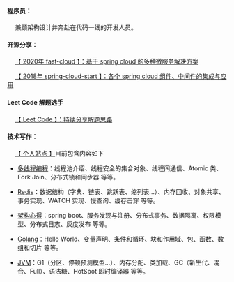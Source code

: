 #### 程序员：

&emsp; 兼顾架构设计并奔赴在代码一线的开发人员。

#### 开源分享：

&emsp; [【 2020年 fast-cloud 】：基于 spring cloud 的多种微服务解决方案](https://github.com/huaPeiLiang/fast-cloud)

&emsp; [【 2018年 spring-cloud-start 】：各个 spring cloud 组件、中间件的集成与应用](https://github.com/huaPeiLiang/spring-cloud-start)

#### Leet Code 解题选手

&emsp; [【 Leet Code 】：持续分享解题思路](https://leetcode-cn.com/u/martin-hua/)

#### 技术写作：

&emsp; [【 个人站点 】](https://huapeiliang.github.io/)目前包含内容如下

 - [多线程编程](https://huapeiliang.github.io/category/#/%E5%A4%9A%E7%BA%BF%E7%A8%8B%E7%BC%96%E7%A8%8B)：线程池介绍、线程安全的集合对象、线程间通信、Atomic 类、Fork Join、分布式锁和同步器 等等。
 
 - [Redis](https://huapeiliang.github.io/category/#/Redis)：数据结构（字典、链表、跳跃表、缩列表...）、内存回收、对象共享、事务实现、WATCH 实现、慢查询、缓存击穿 等等。
 
 - [架构心得](https://huapeiliang.github.io/category/#/%E6%9E%B6%E6%9E%84%E4%B9%8B%E8%B7%AF)：spring boot、服务发现与注册、分布式事务、数据隔离、权限模型、分布式日志、灰度发布 等等。
 
 - [Golang](https://huapeiliang.github.io/category/#/Golang)：Hello World、变量声明、条件和循环、块和作用域、包、函数、数组和切片 等等。
 
 - [JVM](https://huapeiliang.github.io/category/#/JVM)：G1（分区、停顿预测模型...）、内存分配、类加载、GC（新生代、混合、Full）、语法糖、HotSpot 即时编译器 等等。



